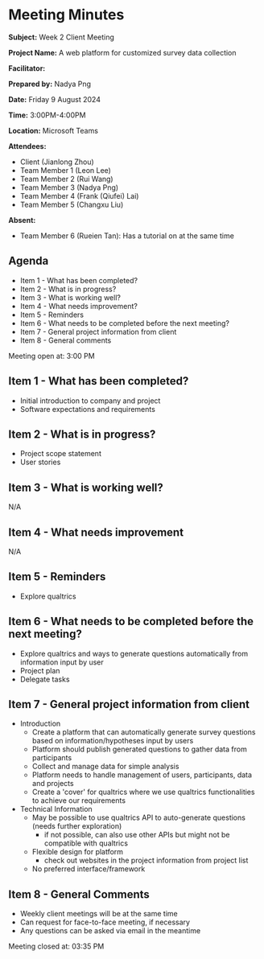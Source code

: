 # Meeting Minutes

**Subject:** Week 2 Client Meeting

**Project Name:**  A web platform for customized survey data collection

**Facilitator:**

**Prepared by:** Nadya Png

**Date:** Friday 9 August 2024

**Time:** 3:00PM-4:00PM

**Location:** Microsoft Teams

**Attendees:**
* Client (Jianlong Zhou)
* Team Member 1 (Leon Lee)
* Team Member 2 (Rui Wang)
* Team Member 3 (Nadya Png)
* Team Member 4 (Frank (Qiufei) Lai)
* Team Member 5 (Changxu Liu)

**Absent:**
* Team Member 6 (Rueien Tan): Has a tutorial on at the same time

## Agenda

* Item 1 - What has been completed?
* Item 2 - What is in progress?
* Item 3 - What is working well?
* Item 4 - What needs improvement?
* Item 5 - Reminders
* Item 6 - What needs to be completed before the next meeting?
* Item 7 - General project information from client
* Item 8 - General comments



Meeting open at: 3:00 PM

## Item 1 - What has been completed?
- Initial introduction to company and project
- Software expectations and requirements

## Item 2 - What is in progress?
- Project scope statement
- User stories

## Item 3 - What is working well?

N/A

## Item 4 - What needs improvement

N/A

## Item 5 - Reminders

- Explore qualtrics

## Item 6 - What needs to be completed before the next meeting?

- Explore qualtrics and ways to generate questions automatically from information input by user
- Project plan
- Delegate tasks 

## Item 7 - General project information from client
- Introduction
    - Create a platform that can automatically generate survey questions based on information/hypotheses input by users
    - Platform should publish generated questions to gather data from participants 
    - Collect and manage data for simple analysis
    - Platform needs to handle management of users, participants, data and projects
    - Create a 'cover' for qualtrics where we use qualtrics functionalities to achieve our requirements 
- Technical Information
    - May be possible to use qualtrics API to auto-generate questions (needs further exploration)
        - if not possible, can also use other APIs but might not be compatible with qualtrics
    - Flexible design for platform 
        - check out websites in the project information from project list
    - No preferred interface/framework

## Item 8 - General Comments
- Weekly client meetings will be at the same time 
- Can request for face-to-face meeting, if necessary
- Any questions can be asked via email in the meantime


Meeting closed at:  03:35 PM
